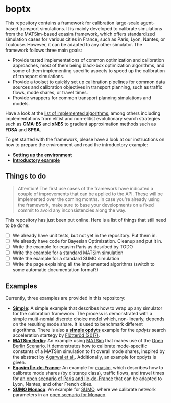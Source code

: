 # boptx

This repository contains a framework for calibration large-scale agent-based
transport simulations. It is mainly developed to calibrate simulations from the
MATSim-based eqasim framework, which offers standardized simulation cases for
various cities in France, such as Paris, Lyon, Nantes, or Toulouse. However, it
can be adapted to any other simulator. The framework follows three main goals:

- Provide tested implementations of common optimization and calibration approaches,
most of them being black-box optimization algorithms, and some of them implementing
specific aspects to speed up the calibration of transport simulations.
- Provide a toolset to quickly set up calibration pipelines for common data sources
and calibration objectives in transport planning, such as traffic flows, mode shares,
or travel times.
- Provide wrappers for common transport planning simulations and models.

Have a look at the [list of implemented algorithms](docs/Algorithms.md), among others including implementations from elitist and non-elitist
evolutionary search strategies such as **CMA-ES** and **xNES** to gradient approximation
methods such as **FDSA** and **SPSA**.

To get started with the framework, please have a look at our instructions on how to prepare the environment and read the introductory example:

- **[Setting up the environment](docs/Environment.md)**
- **[Introductory example](examples/simple)**

## Things to do

> Attention! The first use cases of the framework have indicated a couple of improvements that can be applied to the API. These will be implemented over the coming months. In case you're already using the framework, make sure to base your developments on a fixed commit to avoid any inconsistencies along the way.

This repository has just been put online. Here is a list of things that still need
to be done:

- [ ] We already have unit tests, but not yet in the repository. Put them in.
- [ ] We already have code for Bayesian Optimization. Cleanup and put it in.
- [ ] Write the example for eqasim Paris as desribed by TODO
- [ ] Write the example for a standard MATSim simulation
- [ ] Write the example for a standard SUMO simulation
- [ ] Write the page explaining all the implemented algorithms (switch to some automatic documentation format?)

## Examples

Currently, three examples are provided in this repository:

- **[Simple](examples/simple)**: A simple example that describes how to wrap up any simulator for the calibration framework. The process is demonstrated with a simple multi-nomial discrete choice model which, non-linearly, depends on the resulting mode share. It is used to benchmark different algorithms. There is also a **[simple opdyts](examples/simple_opdyts)** example for the *opdyts* search acceleration startegy by [Flötteröd (2017)](https://www.sciencedirect.com/science/article/pii/S0191261516302466).
- **[MATSim Berlin](examples/matsim)**: An example using [MATSim](https://matsim.org/) that makes use of the [Open Berlin Scenario](https://github.com/matsim-scenarios/matsim-berlin). It demonstrates how to calibrate mode-specific constants of a MATSim simulation to fit overall mode shares, inspired by the abstract by [Agarwal et al.](https://transp-or.epfl.ch/heart/2017/abstracts/hEART2017_paper_109.pdf). Additionally, an example for opdyts is given.
- **[Eqasim Île-de-France](examples/eqasim)**: An example for [eqasim](https://github.com/eqasim-org/eqasim-java), which describes how to calibrate mode shares (by distance class), traffic flows, and travel times for [an open scenario of Paris and Île-de-France](examples/eqasim) that can be adapted to Lyon, Nantes, and other French cities.
- **[SUMO Monaco](examples/sumo)**: An example for [SUMO](examples/sumo), where we calibrate network parameters in an [open scenario for Monaco](https://github.com/lcodeca/MoSTScenario).
